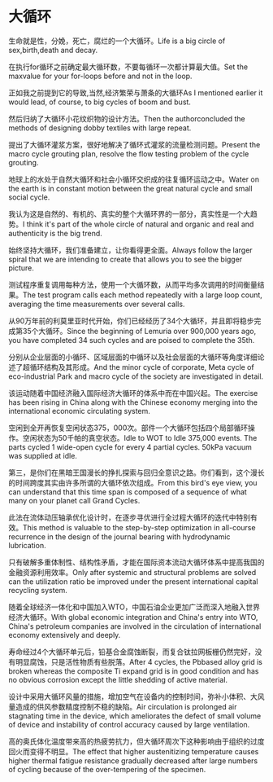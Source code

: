 # 大循环

<p><span class="chinese">生命就是性，分娩，死亡，腐烂的一个大循环。</span><span class="english">Life is a big circle of sex,birth,death and decay.</span></p>

<p><span class="chinese">在执行for循环之前确定最大循环数，不要每循环一次都计算最大值。</span><span class="english">Set the maxvalue for your for-loops before and not in the loop.</span></p>

<p><span class="chinese">正如我之前提到它的导致,当然,经济繁荣与萧条的大循环</span><span class="english">As I mentioned earlier it would lead, of course, to big cycles of boom and bust.</span></p>

<p><span class="chinese">然后归纳了大循环小花纹织物的设计方法。</span><span class="english">Then the authorconcluded the methods of designing dobby textiles with large repeat.</span></p>

<p><span class="chinese">提出了大循环灌浆方案，很好地解决了循环式灌浆的流量检测问题。</span><span class="english">Present the macro cycle grouting plan, resolve the flow testing problem of the cycle grouting.</span></p>

<p><span class="chinese">地球上的水处于自然大循环和社会小循环交织成的往复循环运动之中。</span><span class="english">Water on the earth is in constant motion between the great natural cycle and small social cycle.</span></p>

<p><span class="chinese">我认为这是自然的、有机的、真实的整个大循环界的一部分，真实性是一个大趋势。</span><span class="english">I think it's part of the whole circle of natural and organic and real and authenticity is the big trend.</span></p>

<p><span class="chinese">始终坚持大循环，我们准备建立，让你看得更全面。</span><span class="english">Always follow the larger spiral that we are intending to create that allows you to see the bigger picture.</span></p>

<p><span class="chinese">测试程序重复调用每种方法，使用一个大循环数，从而平均多次调用的时间衡量结果。</span><span class="english">The test program calls each method repeatedly with a large loop count, averaging the time measurements over several calls.</span></p>

<p><span class="chinese">从90万年前的利莫里亚时代开始，你们已经经历了34个大循环，并且即将稳步完成第35个大循环。</span><span class="english">Since the beginning of Lemuria over 900,000 years ago, you have completed 34 such cycles and are poised to complete the 35th.</span></p>

<p><span class="chinese">分别从企业层面的小循环、区域层面的中循环以及社会层面的大循环等角度详细论述了超循环结构及其形成。</span><span class="english">And the minor cycle of corporate, Meta cycle of eco-industrial Park and macro cycle of the society are investigated in detail.</span></p>

<p><span class="chinese">该运动随着中国经济融入国际经济大循环的体系中而在中国兴起。</span><span class="english">The exercise has been rising in China along with the Chinese economy merging into the international economic circulating system.</span></p>

<p><span class="chinese">空闲到全开再恢复空闲状态375，000次。部件一个大循环包括四个局部循环操作。空闲状态为50千帕的真空状态。</span><span class="english">Idle to WOT to Idle 375,000 events. The parts cycled 1 wide-open cycle for every 4 partial cycles. 50kPa vacuum was supplied at idle.</span></p>

<p><span class="chinese">第三，是你们在黑暗王国漫长的挣扎探索与回归全意识之路。你们看到，这个漫长的时间跨度其实由许多所谓的大循环依次组成。</span><span class="english">From this bird's eye view, you can understand that this time span is composed of a sequence of what many on your planet call Grand Cycles.</span></p>

<p><span class="chinese">此法在流体动压轴承优化设计时，在逐步寻优进行全过程大循环的迭代中特别有效。</span><span class="english">This method is valuable to the step-by-step optimization in all-course recurrence in the design of the journal bearing with hydrodynamic lubrication.</span></p>

<p><span class="chinese">只有破解多重体制性、结构性矛盾，才能在国际资本流动大循环体系中提高我国的金融资源利用效率。</span><span class="english">Only after systemic and structural problems are solved can the utilization ratio be improved under the present international capital recycling system.</span></p>

<p><span class="chinese">随着全球经济一体化和中国加入WTO，中国石油企业更加广泛而深入地融入世界经济大循环。</span><span class="english">With global economic integration and China's entry into WTO, China's petroleum companies are involved in the circulation of international economy extensively and deeply.</span></p>

<p><span class="chinese">寿命经过4个大循环单元后，铅基合金腐蚀断裂，而复合钛拉网板栅仍然完好，没有明显腐蚀，只是活性物质有些脱落。</span><span class="english">After 4 cycles, the Pbbased alloy grid is broken whereas the composite Ti expand grid is in good condition and has no obvious corrosion except the little shedding of active material.</span></p>

<p><span class="chinese">设计中采用大循环风量的措施，增加空气在设备内的控制时间，弥补小体积、大风量造成的供风参数精度控制不稳的缺陷。</span><span class="english">Air circulation is prolonged air stagnating time in the device, which ameliorates the defect of small volume of device and instability of control accuracy caused by large ventilation.</span></p>

<p><span class="chinese">高的奥氏体化温度带来高的热疲劳抗力，但大循环周次下这种影响由于组织的过度回火而变得不明显。</span><span class="english">The effect that higher austenitizing temperature causes higher thermal fatigue resistance gradually decreased after large numbers of cycling because of the over-tempering of the specimen.</span></p>

